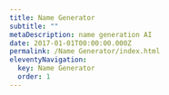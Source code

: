 ```yaml
---
title: Name Generator
subtitle: ""
metaDescription: name generation AI
date: 2017-01-01T00:00:00.000Z
permalink: /Name Generator/index.html
eleventyNavigation:
  key: Name Generator
  order: 1
---
```



